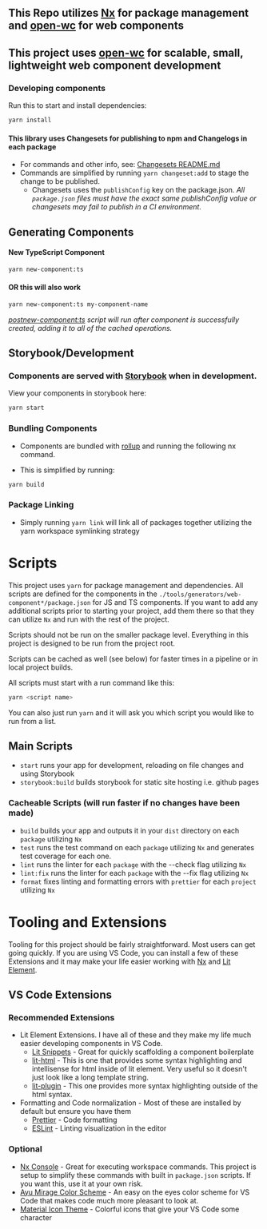 ## This Repo utilizes [Nx](https://nx.dev) for package management and [open-wc](https://github.com/open-wc) for web components

## This project uses [open-wc](https://github.com/open-wc) for scalable, small, lightweight web component development

### Developing components

Run this to start and install dependencies:

```bash
yarn install
```

#### This library uses Changesets for publishing to npm and Changelogs in each package
* For commands and other info, see: [Changesets README.md](./.changeset/README.md)
* Commands are simplified by running `yarn changeset:add` to stage the change to be published.
    * Changesets uses the `publishConfig` key on the package.json. *All `package.json` files must have the _exact_ same publishConfig value or changesets may fail to publish in a CI environment.*
## Generating Components

#### New TypeScript Component
```bash
yarn new-component:ts
```
#### OR this will also work
```bash
yarn new-component:ts my-component-name
```
*[postnew-component:ts](./package.json#L20) script will run after component is successfully created, adding it to all of the cached operations.*

## Storybook/Development
### Components are served with [Storybook](https://storybook.js.org/docs/react/get-started/introduction) when in development.

View your components in storybook here:

```bash
yarn start
```

### Bundling Components

- Components are bundled with [rollup](https://github.com/rollup/rollup) and running the following nx command.

- This is simplified by running:

```bash
yarn build
```

### Package Linking
- Simply running `yarn link` will link all of packages together utilizing the yarn workspace symlinking strategy

# Scripts

This project uses `yarn` for package management and dependencies. All scripts are defined for the components in the `./tools/generators/web-component*/package.json` for JS and TS components. If you want to add any additional scripts prior to starting your project, add them there so that they can utilize `Nx` and run with the rest of the project. 

Scripts should not be run on the smaller package level. Everything in this project is designed to be run from the project root. 

Scripts can be cached as well (see below) for faster times in a pipeline or in local project builds.

All scripts must start with a run command like this:
```bash
yarn <script name>
```

You can also just run `yarn` and it will ask you which script you would like to run from a list. 
## Main Scripts
- `start` runs your app for development, reloading on file changes and using Storybook
- `storybook:build` builds storybook for static site hosting i.e. github pages

### Cacheable Scripts (will run faster if no changes have been made)
- `build` builds your app and outputs it in your `dist` directory on each `package` utilizing `Nx`
- `test` runs the test command on each `package` utilizing `Nx` and generates test coverage for each one.
- `lint` runs the linter for each `package` with the --check flag utilizing `Nx`
- `lint:fix` runs the linter for each `package` with the --fix flag utilizing `Nx`
- `format` fixes linting and formatting errors with `prettier` for each `project` utilizing `Nx`
# Tooling and Extensions

Tooling for this project should be fairly straightforward. Most users can get going quickly. If you are using VS Code, you can install a few of these Extensions and it may make your life easier working with [Nx](https://nx.dev) and [Lit Element](https://lit.dev).

## VS Code Extensions

### Recommended Extensions
* Lit Element Extensions. I have all of these and they make my life much easier developing components in VS Code.
  * [Lit Snippets](https://marketplace.visualstudio.com/items?itemName=lit.lit-snippets) - Great for quickly scaffolding a component boilerplate
  * [lit-html](https://marketplace.visualstudio.com/items?itemName=bierner.lit-html) - This is one that provides some syntax highlighting and intellisense for html inside of lit element. Very useful so it doesn't just look like a long template string. 
  * [lit-plugin](https://marketplace.visualstudio.com/items?itemName=runem.lit-plugin) - This one provides more syntax highlighting outside of the html syntax.
* Formatting and Code normalization - Most of these are installed by default but ensure you have them
  * [Prettier](https://marketplace.visualstudio.com/items?itemName=esbenp.prettier-vscode) - Code formatting
  * [ESLint](https://marketplace.visualstudio.com/items?itemName=dbaeumer.vscode-eslint) - Linting visualization in the editor
### Optional
* [Nx Console](https://marketplace.visualstudio.com/items?itemName=nrwl.angular-console) - Great for executing workspace commands. This project is setup to simplify these commands with built in `package.json` scripts. If you want this, use it at your own risk. 
* [Ayu Mirage Color Scheme](https://marketplace.visualstudio.com/items?itemName=teabyii.ayu) - An easy on the eyes color scheme for VS Code that makes code much more pleasant to look at.
* [Material Icon Theme](https://marketplace.visualstudio.com/items?itemName=PKief.material-icon-theme) - Colorful icons that give your VS Code some character
